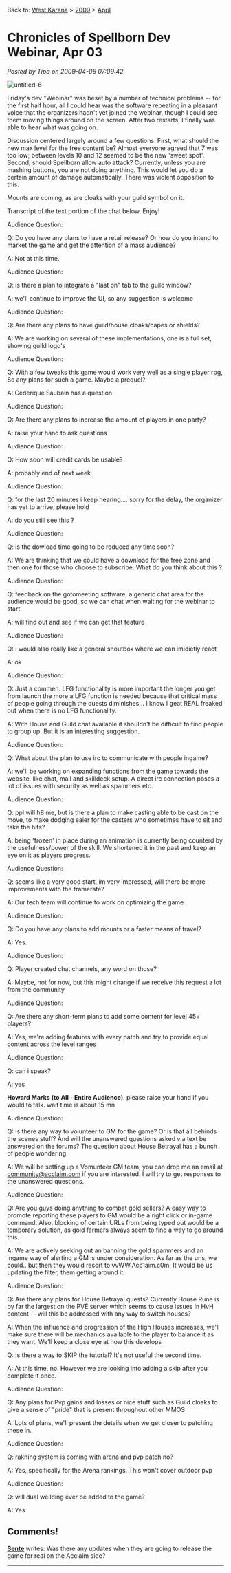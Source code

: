 Back to: [West Karana](/posts/westkarana.md) > [2009](/posts/2009/westkarana.md) > [April](./westkarana.md)
# Chronicles of Spellborn Dev Webinar, Apr 03

*Posted by Tipa on 2009-04-06 07:09:42*

![untitled-6](../../../uploads/2009/04/untitled-6.jpg "untitled-6")

Friday's dev "Webinar" was beset by a number of technical problems -- for the first half hour, all I could hear was the software repeating in a pleasant voice that the organizers hadn't yet joined the webinar, though I could see them moving things around on the screen. After two restarts, I finally was able to hear what was going on.

Discussion centered largely around a few questions. First, what should the new max level for the free content be? Almost everyone agreed that 7 was too low; between levels 10 and 12 seemed to be the new 'sweet spot'. Second, should Spellborn allow auto attack? Currently, unless you are mashing buttons, you are not doing anything. This would let you do a certain amount of damage automatically. There was violent opposition to this.

Mounts are coming, as are cloaks with your guild symbol on it.

Transcript of the text portion of the chat below. Enjoy!

 <!-- @page { size: 8.5in 11in; margin-right: 1.25in; margin-top: 1in; margin-bottom: 1in } P { margin-bottom: 0.08in } -->  Audience Question:  

 Q: Do you have any plans to have a retail release? Or how do you intend to market the game and get the attention of a mass audience?

 A: Not at this time.

   
 

 Audience Question:  

 Q: is there a plan to integrate a "last on" tab to the guild window?

 A: we'll continue to improve the UI, so any suggestion is welcome

   
 

 Audience Question:  

 Q: Are there any plans to have guild/house cloaks/capes or shields?

 A: We are working on several of these implementations, one is a full set, showing guild logo's

   
 

 Audience Question:  

 Q: With a few tweaks this game would work very well as a single player rpg, So any plans for such a game. Maybe a prequel?

 A: Cederique Saubain has a question

   
 

 Audience Question:  

 Q: Are there any plans to increase the amount of players in one party?

 A: raise your hand to ask questions

   
 

 Audience Question:  

 Q: How soon will credit cards be usable?

 A: probably end of next week

   
 

 Audience Question:  

 Q: for the last 20 minutes i keep hearing.... sorry for the delay, the organizer has yet to arrive, please hold

 A: do you still see this ?

   
 

 Audience Question:  

 Q: is the dowload time going to be reduced any time soon?

 A: We are thinking that we could have a download for the free zone and then one for those who choose to subscribe. What do you think about this ?

   
 

 Audience Question:  

 Q: feedback on the gotomeeting software, a generic chat area for the audience would be good, so we can chat when waiting for the webinar to start

 A: will find out and see if we can get that feature

   
 

 Audience Question:  

 Q: I would also really like a general shoutbox where we can imidietly react

 A: ok

   
 

 Audience Question:  

 Q: Just a commen. LFG functionality is more important the longer you get from launch the more a LFG function is needed because that critical mass of people going through the quests diminishes... I know I geat REAL freaked out when there is no LFG functionality.  

 A: With House and Guild chat available it shouldn't be difficult to find people to group up. But it is an interesting suggestion.

   
 

 Audience Question:  

 Q: What about the plan to use irc to communicate with people ingame?

 A: we'll be working on expanding functions from the game towards the website, like chat, mail and skilldeck setup. A direct irc connection poses a lot of issues with security as well as spammers etc.  

   
 

   
 

 Audience Question:  

 Q: ppl will h8 me, but is there a plan to make casting able to be cast on the move, to make dodging eaier for the casters who sometimes have to sit and take the hits?

 A: being 'frozen' in place during an animation is currently being counterd by the usefulness/power of the skill. We shortened it in the past and keep an eye on it as players progress.

   
 

 Audience Question:  

 Q: seems like a very good start, im very impressed, will there be more improvements with the framerate?

 A: Our tech team will continue to work on optimizing the game

   
 

 Audience Question:  

 Q: Do you have any plans to add mounts or a faster means of travel?

 A: Yes.

   
 

 Audience Question:  

 Q: Player created chat channels, any word on those?

 A: Maybe, not for now, but this might change if we receive this request a lot from the community

   
 

 Audience Question:  

 Q: Are there any short-term plans to add some content for level 45+ players?  

 A: Yes, we're adding features with every patch and try to provide equal content across the level ranges

   
 

 Audience Question:  

 Q: can i speak?

 A: yes

   
 

 **Howard Marks (to All - Entire Audience)**: please raise your hand if you would to talk. wait time is about 15 mn

 Audience Question:  

 Q: Is there any way to volunteer to GM for the game? Or is that all behinds the scenes stuff? And will the unanswered questions asked via text be answered on the forums? The question about House Betrayal has a bunch of people wondering.

 A: We will be setting up a Vomunteer GM team, you can drop me an email at community@acclaim.com if you are interested. I will try to get responses to the unanswered questions.

   
 

 Audience Question:  

 Q: Are you guys doing anything to combat gold sellers? A easy way to promote reporting these players to GM would be a right click or in-game command. Also, blocking of certain URLs from being typed out would be a temporary solution, as gold farmers always seem to find a way to go around this.

 A: We are actively seeking out an banning the gold spammers and an ingame way of alerting a GM is under consideration. As far as the urls, we could.. but then they would resort to vvWW.Acc1aim.c0m. It would be us updating the filter, them getting around it.

   
 

 Audience Question:  

 Q: Are there any plans for House Betrayal quests? Currently House Rune is by far the largest on the PVE server which seems to cause issues in HvH content -- will this be addressed with any way to switch houses?

 A: When the influence and progression of the High Houses increases, we'll make sure there will be mechanics available to the player to balance it as they want. We'll keep a close eye at how this develops

   
 

 Q: Is there a way to SKIP the tutorial? It's not useful the second time.

 A: At this time, no. However we are looking into adding a skip after you complete it once.

   
 

 Audience Question:  

 Q: Any plans for Pvp gains and losses or nice stuff such as Guild cloaks to give a sense of "pride" that is present throughout other MMOS

 A: Lots of plans, we'll present the details when we get closer to patching these in.

   
 

 Audience Question:  

 Q: rakning system is coming with arena and pvp patch no?

 A: Yes, specifically for the Arena rankings. This won't cover outdoor pvp

   
 

 Audience Question:  

 Q: will dual weilding ever be added to the game?

 A: Yes

   
 

 
## Comments!

**[Sente](http://adingworld.wordpress.com)** writes: Was there any updates when they are going to release the game for real on the Acclaim side?

---

